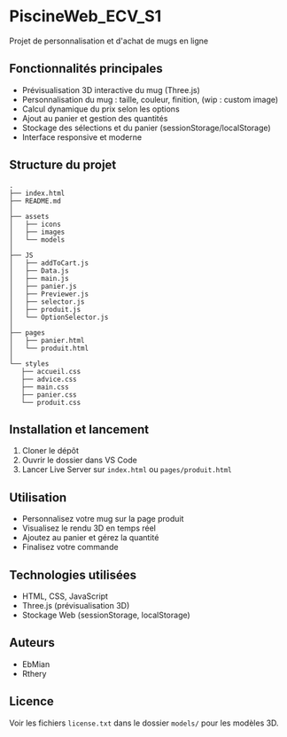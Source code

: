 # PiscineWeb_ECV_S1

Projet de personnalisation et d'achat de mugs en ligne

## Fonctionnalités principales
- Prévisualisation 3D interactive du mug (Three.js)
- Personnalisation du mug : taille, couleur, finition, (wip : custom image)
- Calcul dynamique du prix selon les options
- Ajout au panier et gestion des quantités
- Stockage des sélections et du panier (sessionStorage/localStorage)
- Interface responsive et moderne

## Structure du projet
	.
	├── index.html
	├── README.md
	│   
 	├── assets
	│   ├── icons
	│   ├── images
	│ 	└── models
	│   
	├── JS
	│   ├── addToCart.js
	│   ├── Data.js
	│   ├── main.js
	│   ├── panier.js
	│   ├── Previewer.js
	│   ├── selector.js
	│   ├── produit.js
	│   └── OptionSelector.js
	│   
	├── pages
	│   ├── panier.html
	│   └── produit.html
	│   
	└── styles
	   ├── accueil.css
	   ├── advice.css
	   ├── main.css
	   ├── panier.css
	   └── produit.css

## Installation et lancement
1. Cloner le dépôt
2. Ouvrir le dossier dans VS Code
3. Lancer Live Server sur `index.html` ou `pages/produit.html`

## Utilisation
- Personnalisez votre mug sur la page produit
- Visualisez le rendu 3D en temps réel
- Ajoutez au panier et gérez la quantité
- Finalisez votre commande

## Technologies utilisées
- HTML, CSS, JavaScript
- Three.js (prévisualisation 3D)
- Stockage Web (sessionStorage, localStorage)

## Auteurs
- EbMian
- Rthery

## Licence
Voir les fichiers `license.txt` dans le dossier `models/` pour les modèles 3D.
